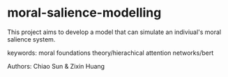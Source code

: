 # moral-salience-modelling
This project aims to develop a model that can simulate an indiviual's moral salience system.

keywords: moral foundations theory/hierachical attention networks/bert

Authors: Chiao Sun & Zixin Huang
